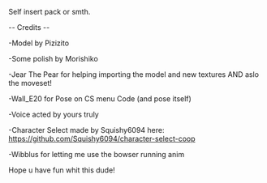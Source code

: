 Self insert pack or smth.

-- Credits --
 
-Model by Pizizito
 
-Some polish by Morishiko
 
-Jear The Pear for helping importing the model and new textures AND aslo the moveset!

-Wall_E20 for Pose on CS menu Code (and pose itself)

-Voice acted by yours truly

-Character Select made by Squishy6094 here: https://github.com/Squishy6094/character-select-coop

-Wibblus for letting me use the bowser running anim

Hope u have fun whit this dude!
